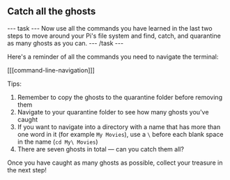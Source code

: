 ## Catch all the ghosts

--- task ---
Now use all the commands you have learned in the last two steps to move around your Pi's file system and find, catch, and quarantine as many ghosts as you can.
--- /task ---

Here's a reminder of all the commands you need to navigate the terminal:

[[[command-line-navigation]]]

Tips:
1. Remember to copy the ghosts to the quarantine folder before removing them
1. Navigate to your quarantine folder to see how many ghosts you've caught
1. If you want to navigate into a directory with a name that has more than one word in it (for example `My Movies`), use a `\` before each blank space in the name (`cd My\ Movies`)
1. There are seven ghosts in total — can you catch them all?

Once you have caught as many ghosts as possible, collect your treasure in the next step!

